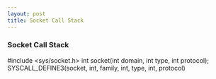 ```yaml
---
layout: post
title: Socket Call Stack
---
```


### Socket Call Stack

\#include <sys/socket.h>
int socket(int domain, int type, int protocol);
    SYSCALL_DEFINE3(socket, int, family, int, type, int, protocol)
